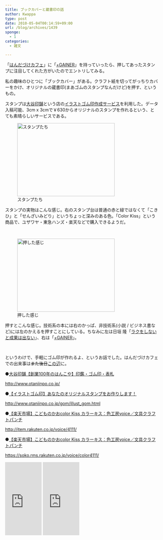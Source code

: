 ```yaml
---
title: ブックカバーと蔵書印の話
author: Kwappa
type: post
date: 2010-05-04T00:14:59+09:00
url: /blog/archives/1439
sponge:
  - 1
categories:
  - 雑文

---
```

「<a href="http://handazukecafe.com/" target="_blank" rel="noopener noreferrer">はんだづけカフェ</a>」に「<a href="http://bit.ly/98xRsD" target="_blank" rel="noopener noreferrer">+GAINER</a>」を持っていったら、押してあったスタンプに注目してくれた方がいたのでエントリしてみる。

私の趣味のひとつに「ブックカバー」がある。クラフト紙を切ってがっちりカバーをかけ、オリジナルの蔵書印(まあゴムのスタンプなんだけど)を押す、というもの。

スタンプは<a href="http://www.otaniinpo.co.jp/" target="_blank" rel="noopener noreferrer">大谷印舗</a>という店の<a href="http://www.otaniinpo.co.jp/gom/illust_gom.html" target="_blank" rel="noopener noreferrer">イラストゴム印作成サービス</a>を利用した。データ入稿可能、3cm x 3cmで￥630からオリジナルのスタンプを作れるという、とても素晴らしいサービスである。

<figure id="attachment_1440" aria-describedby="caption-attachment-1440" style="width: 320px" class="wp-caption alignleft"><img src="/blog/images/2010/05/10-05-03_23-16-42.jpg" alt="スタンプたち" title="スタンプたち" width="320" height="240" class="size-medium wp-image-1440" /><figcaption id="caption-attachment-1440" class="wp-caption-text">スタンプたち</figcaption></figure>

スタンプの実物はこんな感じ。右のスタンプ台は普通の赤と緑ではなくて「こきひ」と「せんざいみどり」というちょっと深みのある色。「Color Kiss」という商品で、ユザワヤ・東急ハンズ・楽天などで購入できるようだ。

<br style="clear:both;" />
  
<figure id="attachment_1441" aria-describedby="caption-attachment-1441" style="width: 320px" class="wp-caption alignright"><img src="/blog/images/2010/05/10-05-03_23-19-18.jpg" alt="押した感じ" title="押した感じ" width="320" height="240" class="size-medium wp-image-1441" /><figcaption id="caption-attachment-1441" class="wp-caption-text">押した感じ</figcaption></figure>

押すとこんな感じ。技術系の本には右のかっぱ、非技術系(小説 / ビジネス書など)には左のかえるを押すことにしている。ちなみに左は日垣 隆「<a href="http://bit.ly/dAoYL5" target="_blank" rel="noopener noreferrer">ラクをしないと成果は出ない</a>」、右は「<a href="http://bit.ly/98xRsD" target="_blank" rel="noopener noreferrer">+GAINER</a>」。

<br style="clear:both;" />

というわけで、手軽にゴム印が作れるよ、というお話でした。はんだづけカフェでの出来事は<del>また後日</del><a href="http://phyzz.bz/archives/70" target="_blank" rel="noopener noreferrer">この辺</a>に。

●<a href="http://www.otaniinpo.co.jp/" target="_blank" rel="noopener noreferrer">大谷印舗【創業100年のはんこや】印鑑・ゴム印・表札</a>
  
http://www.otaniinpo.co.jp/

●<a href="http://www.otaniinpo.co.jp/gom/illust_gom.html" target="_blank" rel="noopener noreferrer">【イラストゴム印】あなたのオリジナルスタンプをお作りします！</a>
  
http://www.otaniinpo.co.jp/gom/illust_gom.html

●<a href="http://item.rakuten.co.jp/voice/4111/" target="_blank" rel="noopener noreferrer">【楽天市場】こどものかおcolor Kiss カラーキス：色工房voice／文具クラフトパンチ</a>
  
http://item.rakuten.co.jp/voice/4111/

●<a href="https://soko.rms.rakuten.co.jp/voice/color4111/" target="_blank" rel="noopener noreferrer">【楽天市場】こどものかおcolor Kiss カラーキス：色工房voice／文具クラフトパンチ</a>
  
https://soko.rms.rakuten.co.jp/voice/color4111/

<iframe src="http://rcm-jp.amazon.co.jp/e/cm?lt1=_blank&#038;bc1=000000&#038;IS2=1&#038;bg1=000000&#038;fc1=000000&#038;lc1=00FF00&#038;t=bottomline02-22&#038;o=9&#038;p=8&#038;l=as1&#038;m=amazon&#038;f=ifr&#038;asins=4479302727" style="width:120px;height:240px;" scrolling="no" marginwidth="0" marginheight="0" frameborder="0"></iframe>
  
<iframe src="http://rcm-jp.amazon.co.jp/e/cm?lt1=_blank&#038;bc1=000000&#038;IS2=1&#038;bg1=000000&#038;fc1=000000&#038;lc1=00FF00&#038;t=bottomline02-22&#038;o=9&#038;p=8&#038;l=as1&#038;m=amazon&#038;f=ifr&#038;asins=4274067335" style="width:120px;height:240px;" scrolling="no" marginwidth="0" marginheight="0" frameborder="0"></iframe>
